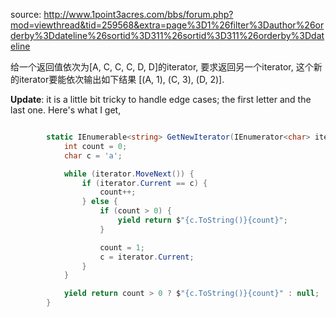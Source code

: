 source: http://www.1point3acres.com/bbs/forum.php?mod=viewthread&tid=259568&extra=page%3D1%26filter%3Dauthor%26orderby%3Ddateline%26sortid%3D311%26sortid%3D311%26orderby%3Ddateline

给一个返回值依次为[A, C, C, C, D, D]的iterator, 要求返回另一个iterator, 这个新的iterator要能依次输出如下结果
[(A, 1), (C, 3), (D, 2)].

**Update**: it is a little bit tricky to handle edge cases; the first letter and the last one. Here's what I get,

```csharp

        static IEnumerable<string> GetNewIterator(IEnumerator<char> iterator) {
            int count = 0;
            char c = 'a';

            while (iterator.MoveNext()) {
                if (iterator.Current == c) {
                    count++;
                } else {
                    if (count > 0) {
                        yield return $"{c.ToString()}{count}";
                    }

                    count = 1;
                    c = iterator.Current;
                }
            }

            yield return count > 0 ? $"{c.ToString()}{count}" : null;
        }

```
